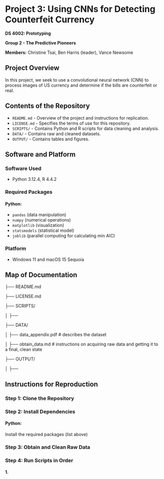 # Project 3: Using CNNs for Detecting Counterfeit Currency

**DS 4002: Prototyping**

**Group 2 - The Predictive Pioneers** 

**Members:** Christine Tsai, Ben Harris (leader), Vance Newsome

## Project Overview
In this project, we seek to use a convolutional neural network (CNN) to process images of US currency and determine if the bills are counterfeit or real.

## Contents of the Repository
- `README.md` - Overview of the project and instructions for replication.
- `LICENSE.md` - Specifies the terms of use for this repository.
- `SCRIPTS/` - Contains Python and R scripts for data cleaning and analysis.
- `DATA/` - Contains raw and cleaned datasets.
- `OUTPUT/` - Contains tables and figures.

## Software and Platform
### Software Used
- Python 3.12.4, R 4.4.2
### Required Packages
#### Python: 
- `pandas` (data manipulation)
- `numpy` (numerical operations)
- `matplotlib` (visualization)
- `statsmodels` (statistical model)
- `joblib` (parallel computing for calculating min AIC)
### Platform
- Windows 11 and macOS 15 Sequoia

## Map of Documentation
├── README.md

├── LICENSE.md

├── SCRIPTS/

│   ├── 

├── DATA/

│   ├── data_appendix.pdf # describes the dataset

│   ├── obtain_data.md # instructions on acquiring raw data and getting it to a final, clean state

├── OUTPUT/

│   ├── 



## Instructions for Reproduction
### Step 1: Clone the Repository
### Step 2: Install Dependencies
#### Python:
Install the required packages (list above)
### Step 3: Obtain and Clean Raw Data 
### Step 4: Run Scripts in Order
#### 1. 

